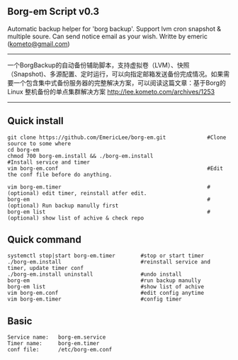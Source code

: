 
Borg-em Script v0.3
-

Automatic backup helper for 'borg backup'.  Support lvm cron snapshot &amp; multiple soure. Can send notice email as your wish.
Writte by emeric (kometo@gmail.com)

---

一个BorgBackup的自动备份辅助脚本，支持虚拟卷（LVM）、快照（Snapshot)、多源配置、定时运行，可以向指定邮箱发送备份完成情况。如果需要一个包含集中式备份服务器的完整解决方案，可以阅读这篇文章：基于Borg的Linux 整机备份的单点集群解决方案 http://lee.kometo.com/archives/1253

---
  
## Quick install
    
    git clone https://github.com/EmericLee/borg-em.git             #Clone source to some where
    cd borg-em
    chmod 700 borg-em.install && ./borg-em.install                 #Install service and timer
    vim borg-em.conf                                               #Edit the conf file before do anything.
    
    vim borg-em.timer                                              #(optional) edit timer, reinstall atfer edit.
    borg-em                                                        #(optional) Run backup manully first
    borg-em list                                                   #(optional) show list of achive & check repo

## Quick command
    
    systemctl stop|start borg-em.timer        #stop or start timer
    ./borg-em.install                         #reinstall service and timer, update timer conf
    ./borg-em.install uninstall               #undo install 
    borg-em                                   #run backup manully
    borg-em list                              #show list of achive
    vim borg-em.conf                          #edit config anytime
    vim borg-em.timer                         #config timer
    
## Basic
    Service name:   borg-em.service
    Timer name:     borg-em.timer
    conf file:      /etc/borg-em.conf
